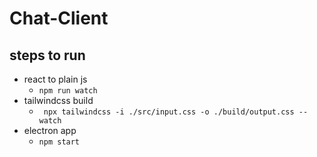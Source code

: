 # Chat-Client

## steps to run
- react to plain js 
  - ```npm run watch```
- tailwindcss build 
  - ``` npx tailwindcss -i ./src/input.css -o ./build/output.css --watch```
- electron app 
  - ```npm start```